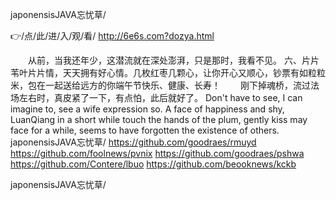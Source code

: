 
japonensisJAVA忘忧草/




👉/点/此/进/入/观/看/ http://6e6s.com?dozya.html




　　从前，当我还年少，这潜流就在深处澎湃，只是那时，我看不见。
	六、片片苇叶片片情，天天拥有好心情。几枚红枣几颗心，让你开心又顺心，钞票有如粒粒米，包在一起送给远方的你端午节快乐、健康、长寿！
　　刚下掉魂桥，流过法场左右时，真皮紧了一下，有点怕，此后就好了。
Don't have to see, I can imagine to, see a wife expression so.
A face of happiness and shy, LuanQiang in a short while touch the hands of the plum, gently kiss may face for a while, seems to have forgotten the existence of others.
japonensisJAVA忘忧草/ https://github.com/goodraes/rmuyd
https://github.com/foolnews/pvnix
https://github.com/goodraes/pshwa
https://github.com/Contere/lbuo
https://github.com/beooknews/kckb





japonensisJAVA忘忧草/
